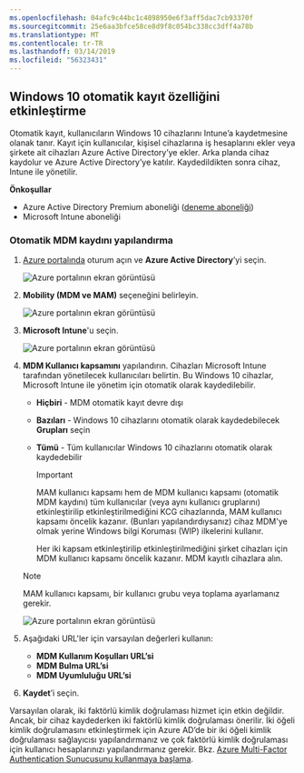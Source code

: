 ```yaml
---
ms.openlocfilehash: 04afc9c44bc1c4898950e6f3aff5dac7cb93370f
ms.sourcegitcommit: 25e6aa3bfce58ce8d9f8c054bc338cc3dff4a78b
ms.translationtype: MT
ms.contentlocale: tr-TR
ms.lasthandoff: 03/14/2019
ms.locfileid: "56323431"
---
```

## <a name="enable-windows-10-automatic-enrollment"></a>Windows 10 otomatik kayıt özelliğini etkinleştirme

Otomatik kayıt, kullanıcıların Windows 10 cihazlarını Intune’a kaydetmesine olanak tanır. Kayıt için kullanıcılar, kişisel cihazlarına iş hesaplarını ekler veya şirkete ait cihazları Azure Active Directory’ye ekler. Arka planda cihaz kaydolur ve Azure Active Directory’ye katılır. Kaydedildikten sonra cihaz, Intune ile yönetilir.

**Önkoşullar**
- Azure Active Directory Premium aboneliği ([deneme aboneliği](http://go.microsoft.com/fwlink/?LinkID=816845))
- Microsoft Intune aboneliği


### <a name="configure-automatic-mdm-enrollment"></a>Otomatik MDM kaydını yapılandırma

1. [Azure portalında](https://portal.azure.com) oturum açın ve **Azure Active Directory**’yi seçin.

   ![Azure portalının ekran görüntüsü](../media/auto-enroll-azure-main.png)

2. **Mobility (MDM ve MAM)** seçeneğini belirleyin.

   ![Azure portalının ekran görüntüsü](../media/auto-enroll-mdm.png)

3. **Microsoft Intune**'u seçin.

   ![Azure portalının ekran görüntüsü](../media/auto-enroll-intune.png)

4. **MDM Kullanıcı kapsamını** yapılandırın. Cihazları Microsoft Intune tarafından yönetilecek kullanıcıları belirtin. Bu Windows 10 cihazlar, Microsoft Intune ile yönetim için otomatik olarak kaydedilebilir.

   - **Hiçbiri** - MDM otomatik kayıt devre dışı
   - **Bazıları** - Windows 10 cihazlarını otomatik olarak kaydedebilecek **Grupları** seçin
   - **Tümü** - Tüm kullanıcılar Windows 10 cihazlarını otomatik olarak kaydedebilir

      > [!IMPORTANT]
      > MAM kullanıcı kapsamı hem de MDM kullanıcı kapsamı (otomatik MDM kaydını) tüm kullanıcılar (veya aynı kullanıcı gruplarını) etkinleştirilip etkinleştirilmediğini KCG cihazlarında, MAM kullanıcı kapsamı öncelik kazanır. (Bunları yapılandırdıysanız) cihaz MDM'ye olmak yerine Windows bilgi Koruması (WIP) ilkelerini kullanır.
      >
      > Her iki kapsam etkinleştirilip etkinleştirilmediğini şirket cihazları için MDM kullanıcı kapsamı öncelik kazanır. MDM kayıtlı cihazlara alın.

   > [!NOTE]
   > MAM kullanıcı kapsamı, bir kullanıcı grubu veya toplama ayarlamanız gerekir.

   ![Azure portalının ekran görüntüsü](../media/auto-enroll-scope.png)

5. Aşağıdaki URL'ler için varsayılan değerleri kullanın:
    - **MDM Kullanım Koşulları URL’si**
    - **MDM Bulma URL’si**
    - **MDM Uyumluluğu URL’si**

6. **Kaydet**’i seçin.

Varsayılan olarak, iki faktörlü kimlik doğrulaması hizmet için etkin değildir. Ancak, bir cihaz kaydederken iki faktörlü kimlik doğrulaması önerilir. İki öğeli kimlik doğrulamasını etkinleştirmek için Azure AD’de bir iki öğeli kimlik doğrulaması sağlayıcısı yapılandırmanız ve çok faktörlü kimlik doğrulaması için kullanıcı hesaplarınızı yapılandırmanız gerekir. Bkz. [Azure Multi-Factor Authentication Sunucusunu kullanmaya başlama](https://docs.microsoft.com/azure/multi-factor-authentication/multi-factor-authentication-get-started-cloud).
